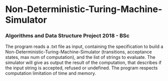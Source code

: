 # Non-Deterministic-Turing-Machine-Simulator

### Algorithms and Data Structure Project 2018 - BSc 


The program reads a .txt file as input, containing the specification to build a Non-Deterministic-Turing-Machine-Simulator (transitions, acceptance states, max num of computation), and the list of strings to evaluate. The simulator will give as output the result of the computation, that describes if the input string is accepted, refused or undefined.
The program respects computation limitation of time and memory.
